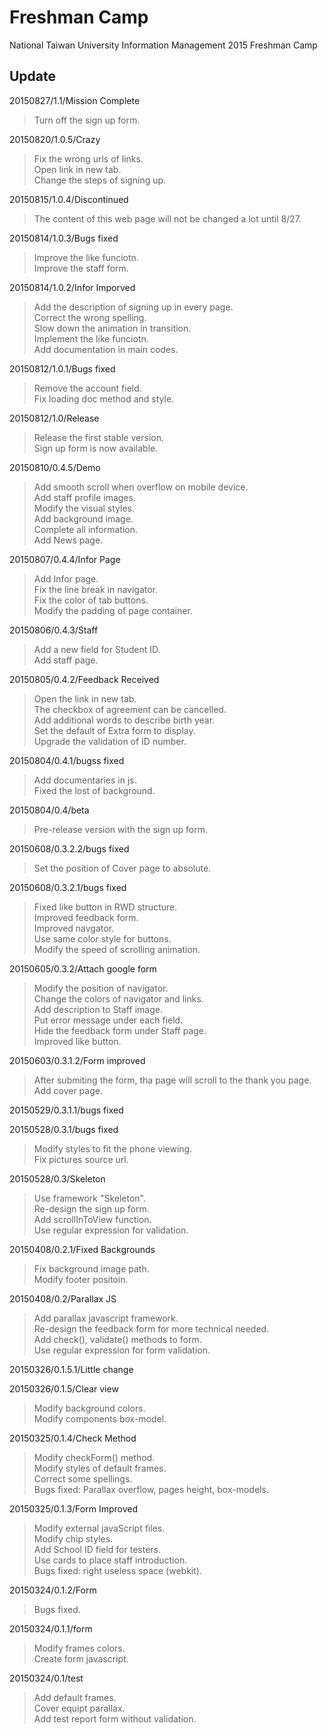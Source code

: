 # Freshman Camp

National Taiwan University Information Management 2015 Freshman Camp

## Update

20150827/1.1/Mission Complete
> Turn off the sign up form.  

20150820/1.0.5/Crazy
> Fix the wrong urls of links.  
> Open link in new tab.  
> Change the steps of signing up.  

20150815/1.0.4/Discontinued
> The content of this web page will not be changed a lot until 8/27.  

20150814/1.0.3/Bugs fixed
> Improve the like funciotn.  
> Improve the staff form.  

20150814/1.0.2/Infor Imporved
> Add the description of signing up in every page.  
> Correct the wrong spelling.  
> Slow down the animation in transition.  
> Implement the like funciotn.  
> Add documentation in main codes.  

20150812/1.0.1/Bugs fixed
> Remove the account field.  
> Fix loading doc method and style.  

20150812/1.0/Release
> Release the first stable version.  
> Sign up form is now available.  

20150810/0.4.5/Demo
> Add smooth scroll when overflow on mobile device.  
> Add staff profile images.  
> Modify the visual styles.  
> Add background image.  
> Complete all information.  
> Add News page.  

20150807/0.4.4/Infor Page
> Add Infor page.  
> Fix the line break in navigator.  
> Fix the color of tab buttons.  
> Modify the padding of page container.  

20150806/0.4.3/Staff
> Add a new field for Student ID.  
> Add staff page.  

20150805/0.4.2/Feedback Received
> Open the link in new tab.  
> The checkbox of agreement can be cancelled.  
> Add additional words to describe birth year.  
> Set the default of Extra form to display.  
> Upgrade the validation of ID number.  

20150804/0.4.1/bugss fixed
> Add documentaries in js.  
> Fixed the lost of background.  

20150804/0.4/beta
> Pre-release version with the sign up form.  

20150608/0.3.2.2/bugs fixed
> Set the position of Cover page to absolute.  

20150608/0.3.2.1/bugs fixed
> Fixed like button in RWD structure.  
> Improved feedback form.  
> Improved navgator.  
> Use same color style for buttons.  
> Modify the speed of scrolling animation.  

20150605/0.3.2/Attach google form
> Modify the position of navigator.  
> Change the colors of navigator and links.  
> Add description to Staff image.  
> Put error message under each field.  
> Hide the feedback form under Staff page.  
> Improved like button.  

20150603/0.3.1.2/Form improved
> After submiting the form, tha page will scroll to the thank you page.  
> Add cover page.  

20150529/0.3.1.1/bugs fixed

20150528/0.3.1/bugs fixed
> Modify styles to fit the phone viewing.  
> Fix pictures source url.  

20150528/0.3/Skeleton
> Use framework "Skeleton".  
> Re-design the sign up form.  
> Add scrollInToView function.  
> Use regular expression for validation.  

20150408/0.2.1/Fixed Backgrounds
> Fix background image path.  
> Modify footer positoin.  

20150408/0.2/Parallax JS
> Add parallax javascript framework.  
> Re-design the feedback form for more technical needed.  
> Add check(), validate() methods to form.  
> Use regular expression for form validation.  

20150326/0.1.5.1/Little change

20150326/0.1.5/Clear view
> Modify background colors.  
> Modify components box-model.  

20150325/0.1.4/Check Method
> Modify checkForm() method.  
> Modify styles of default frames.  
> Correct some spellings.  
> Bugs fixed: Parallax overflow, pages height, box-models.  

20150325/0.1.3/Form Improved
> Modify external javaScript files.  
> Modify chip styles.  
> Add School ID field for testers.  
> Use cards to place staff introduction.  
> Bugs fixed: right useless space (webkit).  

20150324/0.1.2/Form
> Bugs fixed.  

20150324/0.1.1/form
> Modify frames colors.  
> Create form javascript.  

20150324/0.1/test
> Add default frames.  
> Cover equipt parallax.  
> Add test report form without validation.  
